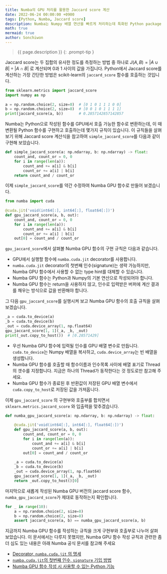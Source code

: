 ```yaml
---
title: Numba의 GPU 처리를 활용한 Jaccard score 계산
date: 2022-06-24 00:00:00 +0900
tags: [Python, Numba, Jaccard score]
description: Numba는 Numpy 배열 연산을 빠르게 처리하는데 특화된 Python package 입니다. 이 문서에서는 Jaccard score 계산 예제를 통해 Numba로 GPU 처리를 활용하는 방법을 소개합니다.
math: true
mermaid: true
author: Sonchiwon
---
```

> {{ page.description }}
{: .prompt-tip }


Jaccard score는 두 집합의 유사한 정도를 측정하는 방법 중 하나로 $J(A, B) = {| A \cup B | \div | A \cap B |}$ 로 계산되며 0과 1 사이의 값을 가집니다. 
Python에서 Jaccard score를 계산하는 가장 간단한 방법은 scikit-learn의 `jaccard_score` 함수를 호출하는 것입니다.
```python
from sklearn.metrics import jaccard_score  
import numpy as np  
  
a = np.random.choice(2, size=8)  # [0 1 0 1 1 1 0 0]  
b = np.random.choice(2, size=8)  # [0 0 1 0 1 1 1 1]  
print(jaccard_score(a, b))       # 0.2857142857142857
```
Numba는 Python으로 작성된 함수를 GPU에서 호출 가능한 함수로 변환하는데, 이 때 변환될 Python 함수를 구현하고 호출하는데 몇가지 규칙이 있습니다. 
이 규칙들을 살펴보기 위해 Jaccard score 계산식을 참고하여 `simple_jaccard_score`를 다음과 같이 구현해 보았습니다.
```python
def simple_jaccard_score(a: np.ndarray, b: np.ndarray) -> float:  
    count_and, count_or = 0, 0  
    for i in range(len(a)):  
        count_and += a[i] & b[i]  
        count_or += a[i] | b[i]  
    return count_and / count_or
```
이제 `simple_jaccard_score`를 약간 수정하여 Numba GPU 함수로 만들어 보겠습니다.

```python
from numba import cuda  
  
@cuda.jit('void(int64[:], int64[:], float64[:])')  
def gpu_jaccard_score(a, b, out):  
    count_and, count_or = 0, 0  
    for i in range(len(a)):  
        count_and += a[i] & b[i]  
        count_or += a[i] | b[i]  
    out[0] = count_and / count_or
```

`gpu_jaccard_score`에서 살펴볼 Numba GPU 함수의 구현 규칙은 다음과 같습니다.
-   GPU에서 실행할 함수에 `numba.cuda.jit` decorator를 사용합니다.
-   `numba.cuda.jit` decorator의 첫번째 인수(signature)는 생략 가능하지만, Numba GPU 함수에서 사용할 수 없는 type hint를 대체할 수 있습니다.
-   Numba GPU 함수는 Python과 Numpy의 기본 연산으로 작성되어야 합니다.
-   Numba GPU 함수는 return을 사용하지 않고, 인수로 입력받은 버퍼에 계산 결과를 채우는 방식으로 값을 반환해야 합니다.

그 다음 `gpu_jaccard_score`를 실행시켜 보고 Numba GPU 함수의 호출 규칙을 살펴 보겠습니다.

```python
_a = cuda.to_device(a)  
_b = cuda.to_device(b)  
_out = cuda.device_array(1, np.float64)  
gpu_jaccard_score[1, 1](_a, _b, _out)  
print(_out.copy_to_host())  # [0.28571429]
```

-   우선 Numba GPU 함수에 입력될 인수를 GPU 배열 변수로 만듭니다. `cuda.to_device`는 Numpy 배열을 복사하고, `cuda.device_array`는 빈 배열을 생성합니다.
-   Numba GPU 함수를 호출할 때 함수이름과 인수목록 사이에 배열 표기로 Thread의 갯수를 지정합니다. 지금은 하나의 Thread가 동작한다는 것 정도로만 참고해 주세요.
-   Numba GPU 함수가 종료된 후 반환값이 저장된 GPU 배열 변수에서 `cuda.copy_to_host`로 저장된 값을 가져옵니다.

이제 `gpu_jaccard_score` 의 구현부와 호출부를 합치면서 `sklearn.metrics.jaccard_score` 와 입출력을 맞추겠습니다.

```python
def numba_gpu_jaccard_score(a: np.ndarray, b: np.ndarray) -> float:  
  
    @cuda.jit('void(int64[:], int64[:], float64[:])')  
    def gpu_jaccard_score(a, b, out):  
        count_and, count_or = 0, 0  
        for i in range(len(a)):  
            count_and += a[i] & b[i]  
            count_or += a[i] | b[i]  
        out[0] = count_and / count_or  
  
    _a = cuda.to_device(a)  
    _b = cuda.to_device(b)  
    _out = cuda.device_array(1, np.float64)  
    gpu_jaccard_score[1, 1](_a, _b, _out)  
    return _out.copy_to_host()[0]
```
마지막으로 새롭게 작성된 Numba GPU 버전의 jaccard score 함수, `numba_gpu_jaccard_score`가 제대로 동작하는지 확인합니다.

```python
for _ in range(10):  
    a = np.random.choice(2, size=8)  
    b = np.random.choice(2, size=8)  
    assert jaccard_score(a, b) == numba_gpu_jaccard_score(a, b)
```

지금까지 Numba GPU 함수를 작성하는 규칙을 크게 구현부와 호출부로 나누어 살펴 보았습니다. 이 문서에서는 다루지 못했지만, Numba GPU 함수 작성 규칙과 관련한 좀 더 심도 있는 내용은 아래 Numba 공식 문서를 참고해 주세요  
-   [Decorator, `numba.cuda.jit` 의 명세](https://numba.readthedocs.io/en/stable/cuda-reference/kernel.html#numba.cuda.jit)
-   [`numba.cuda.jit`의 첫번째 인수, `signature` 기입 방법](https://numba.readthedocs.io/en/stable/reference/types.html?highlight=signature#signatures)
-   [Numba GPU 함수 작성 시 사용할 수 있는 Python 기능](https://numba.readthedocs.io/en/stable/cuda/cudapysupported.html)
